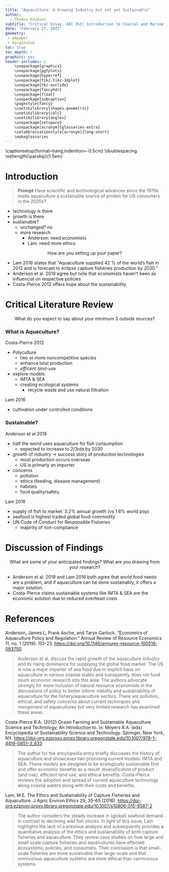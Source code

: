 ```yaml
---
title: "Aquaculture: A Growing Industry but not yet Sustainable"
author:
  - Thomas Knudson
subtitle: "Critical Essay, AEC 353: Introduction to Coastal and Marine Resource Economics and Policy"
date: "February 27, 2022"
geometry:
 - a4paper
 - margin=2cm
toc: true
toc_depth: 2
graphics: yes
header-includes: |
    \usepackage{graphicx}
    \usepackage{pgfplots}
    \usepackage{hyperref}
    \usepackage{tikz,tikz-3dplot} 
    \usepackage{tkz-euclide}
    \usepackage{fancyhdr}
    \usepackage{float}
    \usepackage{subcaption}
    \pagestyle{fancy}
    \usetikzlibrary{shapes.geometric}
    \usetikzlibrary{calc}
    \usetikzlibrary{angles}
    \usepackage{setspace}
    \usepackage[acronym]{glossaries-extra}
    \setabbreviationstyle[acronym]{long-short}
    \makeglossaries
---
```


\captionsetup{format=hang,indention=-0.5cm}
\doublespacing
\setlength{\parskip}{1.5em}

# Introduction

> **Prompt** Have scientific and technological advances since the 1970s made aquaculture a sustainable source of protein for US consumers in the 2020s?

- technology is there
- growth is there
- sustainable?
  - unchanged? no
  - more research
    - Anderson: need economists
    - Lam: need more ethics

$$\text{How are you setting up your paper?}$$

- Lam 2016 states that "Aquaculture supplied 42 % of the world’s fish in 2012 and is forecast to eclipse capture fisheries production by 2030." 
- Anderson et al. 2019 agree but note that economists haven't been as influencial on respective policies
- Costa-Pierce 2012 offers hope about the sustainability.

# Critical Literature Review

$$\text{What do you expect to say about your minimum 3 outside sources?}$$

### What is Aquaculture?

Costa-Pierce 2012

- Polyculture
  - two or more noncompetitive species
  - enhance total production
  - *efficent land-use*
- explore models
  - IMTA & SEA
  - creating ecological systems
    - recycle waste and use natural filtration

Lam 2016

- cultivation under controlled conditions

### Sustainable?

Anderson et al 2019

- half the world uses aquaculture for fish consumption
  - expected to increase to 2/3rds by 2030
- growth of industry $\rightarrow$ success story of produciton technologies
  - most production occurs overseas
  - US is primarly an importer
- concerns
  - pollution
  - ethics (feeding, disease management)
  - habitats
  - food quality/safety

Lam 2016

- supply of fish to market: 3.2% annual growth (vs 1.6% world pop)
- seafood is highest traded global food commodity
- UN Code of Conduct for Responsible Fisheries
  - majority of non-compliance

# Discussion of Findings

$$\text{What are some of your anticipated findings? What are you drawing from your research?}$$

- Anderson et al. 2019 and Lam 2016 both agree that world food needs are a problem, and if aquaculture can be done sustainably, it offers a major solution. 
- Costa-Pierce claims sustainable systems like IMTA & SEA are the economic solution due to reduced overhead costs

# References

Anderson, James L, Frank Asche, and Taryn Garlock. “Economics of Aquaculture Policy and Regulation.” Annual Review of Resource Economics 11, no. 1 (2019): 101–23. https://doi.org/10.1146/annurev-resource-100518-093750.

> Anderson et al. discuss the rapid growth of the aquaculture industry and its rising dominance for supplying the global food market. The US is now a major importer of sea food due to explicit bans on aquaculture in various coastal states and subsquently does not fund much economic research into this area. The authors advocate strongly for more inclusion of natural resource economists in the discussions of policy to better inform viability and sustainability of aquaculture for the fishery/aquaculture sectors. There are pollution, ethical, and safety concerns about current techniques and mangement of aquacultures but very limited research has examined these areas. 

Costa-Pierce B.A. (2012) Ocean Farming and Sustainable Aquaculture Science and Technology, An Introduction to. In: Meyers R.A. (eds) Encyclopedia of Sustainability Science and Technology. Springer, New York, NY. https://doi-org.ezproxy.proxy.library.oregonstate.edu/10.1007/978-1-4419-0851-3_933

> The author for the encylopedia entry briefly discusses the history of aquaculture and showcases two promising current models: IMTA and SEA. These models are designed to be ecologically sustainable first and offer economic benefits as a result: diversification of product (and risk), efficient *land* use, and ethical benefits. Costa-Pierce reviews the adoption and spread of current aquaculture technology along coastal waters along with their costs and benefits.

Lam, M.E. The Ethics and Sustainability of Capture Fisheries and Aquaculture. J Agric Environ Ethics 29, 35–65 (2016). https://doi-org.ezproxy.proxy.library.oregonstate.edu/10.1007/s10806-015-9587-2

> The author considers the steady increase in (global) seafood demand in contrast to declining wild fish stocks. In light of this issue, Lam highlights the lack of a previous analysis and subsequently provides a quanlitative analysis of the ethics and sustainability of both capture fisheries and aquaculture. They review case studies on how large and small scale capture fisheries and aquacultures have effected ecosystems, policies, and consumers. Their conclusion is that small-scale fisheries are more sustainable than large-scale and that omnivorous aquaculture systems are more ethical than carnivorous systems.
